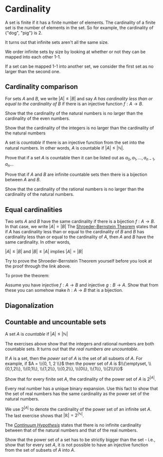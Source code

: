 # Cardinality
A set is finite if it has a finite number of elements. The cardinality of a finite set is the number of elements in the set.  So for example, the cardinality of {"dog", "pig"} is 2. 

It turns out that infinite sets aren't all the same size.

We order infinite sets by size by looking at whether or not they can be mapped into each other 1-1.

If a set can be mapped 1-1 into another set, we consider the first set as no larger than the second one. 

## Cardinality comparison
For sets $A$ and $B$, we write $\lvert{A}\rvert \le \lvert{B}\rvert$ and say $A$ _has cardinality less than or equal to the cardinality of_ $B$ if there is an injective function $f: A \to B$.

Show that the cardinality of the natural numbers is no larger than the cardinality of the even numbers.

Show that the cardinality of the integers is no larger than the cardinality of the natural numbers

A set is *countable* if there is an injective function from the set into the natural numbers. In other words, $A$ is countable if $|A| \le \vert\mathbb{N}\rvert$.

Prove that if a set $A$ is countable then it can be listed out as $a_0, a_1, ... , a_{n-1}, a_n ...$

Prove that if $A$ and $B$ are infinite countable sets then there is a bijection between $A$ and $B$.


Show that the cardinality of the rational numbers is no larger than the cardinality of the natural numbers.

## Equal cardinalities
Two sets $A$ and $B$ have the same cardinality if there is a bijection $f:A \to B$.  In that case, we write $\lvert{A}\rvert = \lvert{B}\rvert$
The [Shroeder-Bernstein Theorem](https://en.wikipedia.org/wiki/Schr%C3%B6der%E2%80%93Bernstein_theorem) states that if $A$ has cardinality less than or equal to the cardinality of $B$ and $B$ has cardinality
less than or equal to the cardinality of $A$, then $A$ and $B$ have the same cardinality. In other words, 

$\lvert{A}\rvert \le \lvert{B}\rvert$ and $\lvert{B}\rvert \le \lvert{A}\rvert$ implies $\lvert{A}\rvert = \lvert{B}\rvert$ 

Try to prove the Shroeder-Bernstein Theorem yourself before you look at the proof through the link above.  

To prove the theorem:

Assume you have injective $f: A \to B$ and injective $g: B \to A$.
Show that from these you can somehow make $h: A \to B$ that is a bijection.

## Diagonalization

## Countable and uncountable sets

A set $A$ is _countable_ if $\lvert{A}\rvert \le \lvert\mathbb{N}\rvert$

The exercises above show that the integers and rational numbers are both countable sets.  It turns out that _the real numbers are uncountable_.

If $A$ is a set, then the _power set_ of $A$ is the set of all subsets of $A$.  For example, if $A = \\{0, 1, 2 \\}$ then the power set of $A$ is
$\\{\emptyset, \\{0,1,2\\}, \\{0,1\\}, \\{1,2\\}, \\{0,2\\}, \\{0\\}, \\{1\\}, \\{2\\}\\}$

Show that for every finite set $A$, the cardinality of the power set of $A$ is $2^{|A|}$.

Every real number has a unique binary expansion. Use this fact to show that the set of real numbers has the same cardinality as the power set of the natural numbers.

We use $2^{|A|}$ to denote the cardinality of the power set of an infinite set $A$.  The last exercise shows that $|\mathbb{R}| = 2^{|\mathbb{N}|}$.

The [_Continuum Hypothesis_](https://en.wikipedia.org/wiki/Continuum_hypothesis) states that there is no infinite cardinality between
that of the natural numbers and that of the real numbers.

Show that the power set of a set has to be strictly bigger than the set - i.e., show that for every set $A$, it is not possible to have an injective function from 
the set of subsets of $A$ into $A$. 




